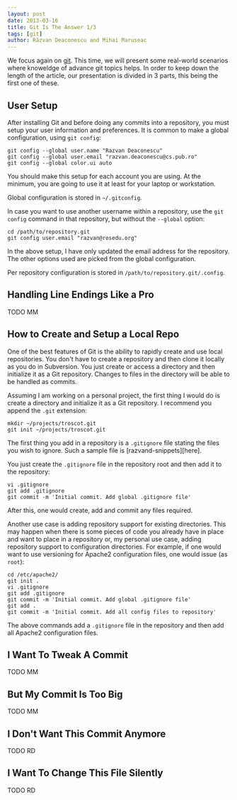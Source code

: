 ```yaml
---
layout: post
date: 2013-03-16
title: Git Is The Answer 1/3
tags: [git]
author: Răzvan Deaconescu and Mihai Maruseac
---
```


We focus again on [git][git]. This time, we will present some real-world
scenarios where knoweldge of advance git topics helps. In order to keep down
the length of the article, our presentation is divided in 3 parts, this being
the first one of these.

## User Setup

After installing Git and before doing any commits into a repository, you must setup your user information and preferences. It is common to make a global configuration, using `git config`:

    git config --global user.name "Razvan Deaconescu"
    git config --global user.email "razvan.deaconescu@cs.pub.ro"
    git config --global color.ui auto

You should make this setup for each account you are using. At the minimum, you are going to use it at least for your laptop or workstation.

Global configuration is stored in `~/.gitconfig`.

In case you want to use another username within a repository, use the `git config` command in that repository, but without the `--global` option:

    cd /path/to/repository.git
    git config user.email "razvan@rosedu.org"

In the above setup, I have only updated the email address for the repository. The other options used are picked from the global configuration.

Per repository configuration is stored in `/path/to/repository.git/.config`.

## Handling Line Endings Like a Pro

TODO MM

## How to Create and Setup a Local Repo

One of the best features of Git is the ability to rapidly create and use local repositories. You don't have to create a repository and then clone it locally as you do in Subversion. You just create or access a directory and then initialize it as a Git repository. Changes to files in the directory will be able to be handled as commits.

Assuming I am working on a personal project, the first thing I would do is create a directory and initialize it as a Git repository. I recommend you append the `.git` extension:

    mkdir ~/projects/troscot.git
    git init ~/projects/troscot.git

The first thing you add in a repository is a `.gitignore` file stating the files you wish to ignore. Such a sample file is [razvand-snippets][here].

You just create the `.gitignore` file in the repository root and then add it to the repository:

    vi .gitignore
    git add .gitignore
    git commit -m 'Initial commit. Add global .gitignore file'

After this, one would create, add and commit any files required.

Another use case is adding repository support for existing directories. This may happen when there is some pieces of code you already have in place and want to place in a repository or, my personal use case, adding repository support to configuration directories. For example, if one would want to use versioning for Apache2 configuration files, one would issue (as `root`):

    cd /etc/apache2/
    git init .
    vi .gitignore
    git add .gitignore
    git commit -m 'Initial commit. Add global .gitignore file'
    git add .
    git commit -m 'Initial commit. Add all config files to repository'

The above commands add a `.gitignore` file in the repository and then add all Apache2 configuration files.

## I Want To Tweak A Commit

TODO MM

## But My Commit Is Too Big

TODO MM

## I Don't Want This Commit Anymore

TODO RD

## I Want To Change This File Silently

TODO RD

[razvand-snippets]: https://github.com/razvand/snippets/blob/master/config/gitignore "gitignore file"
[git]: http://git-scm.com/ "Git"
